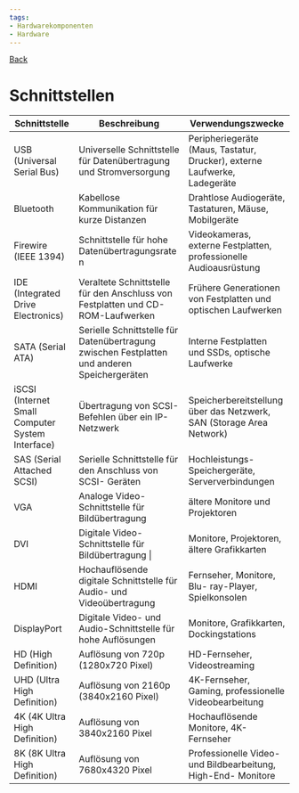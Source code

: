 ```yaml
---
tags:
- Hardwarekomponenten
- Hardware
---
```

[Back](Uebersicht%20der%20Hardwarekomponenten%20Themen.md)
# Schnittstellen

| Schnittstelle                                    | Beschreibung                                                                                 | Verwendungszwecke                                                         |
| ------------------------------------------------ | -------------------------------------------------------------------------------------------- | ------------------------------------------------------------------------- |
| USB<br>(Universal Serial Bus)                    | Universelle Schnittstelle für Datenübertragung und Stromversorgung                           | Peripheriegeräte (Maus, Tastatur, Drucker), externe Laufwerke, Ladegeräte |
| Bluetooth                                        | Kabellose Kommunikation für kurze Distanzen                                                  | Drahtlose Audiogeräte, Tastaturen, Mäuse, Mobilgeräte                     |
| Firewire (IEEE 1394)                             | Schnittstelle für hohe Datenübertragungsrate n                                               | Videokameras, externe Festplatten, professionelle Audioausrüstung         |
| IDE (Integrated Drive Electronics)               | Veraltete Schnittstelle für den Anschluss von Festplatten und CD- ROM-Laufwerken             | Frühere Generationen von Festplatten und optischen Laufwerken             |
| SATA (Serial ATA)                                | Serielle Schnittstelle für Datenübertragung zwischen Festplatten und anderen Speichergeräten | Interne Festplatten und SSDs, optische Laufwerke                          |
| iSCSI (Internet Small Computer System Interface) | Übertragung von SCSI- Befehlen über ein IP- Netzwerk                                         | Speicherbereitstellung über das Netzwerk, SAN (Storage Area Network)      |
| SAS (Serial Attached SCSI)                       | Serielle Schnittstelle für den Anschluss von SCSI- Geräten                                   | Hochleistungs- Speichergeräte, Serververbindungen                         |
| VGA                                              | Analoge Video- Schnittstelle für Bildübertragung                                             | ältere Monitore und Projektoren                                           |
| DVI                                              | Digitale Video- Schnittstelle für Bildübertragung \|                                         | Monitore, Projektoren, ältere Grafikkarten                                |
| HDMI                                             | Hochauflösende digitale Schnittstelle für Audio- und Videoübertragung                        | Fernseher, Monitore, Blu- ray-Player, Spielkonsolen                       |
| DisplayPort                                      | Digitale Video- und Audio-Schnittstelle für hohe Auflösungen                                 | Monitore, Grafikkarten, Dockingstations                                   |
| HD (High Definition)                             | Auflösung von 720p (1280x720 Pixel)                                                          | HD-Fernseher, Videostreaming                                              |
| UHD (Ultra High Definition)                      | Auflösung von 2160p (3840x2160 Pixel)                                                        | 4K-Fernseher, Gaming, professionelle Videobearbeitung                     |
| 4K (4K Ultra High Definition)                    | Auflösung von 3840x2160 Pixel                                                                | Hochauflösende Monitore, 4K-Fernseher                                     |
| 8K (8K Ultra High Definition)                    | Auflösung von 7680x4320 Pixel                                                                | Professionelle Video- und Bildbearbeitung, High-End- Monitore             |

